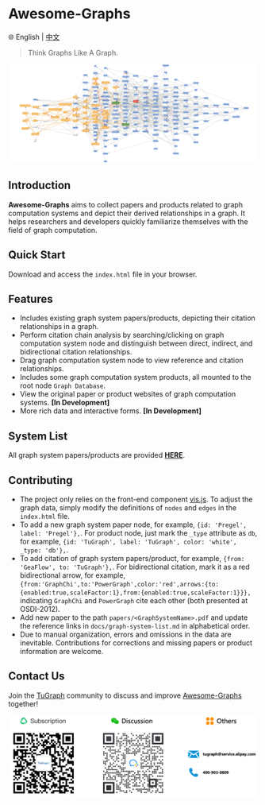 # Awesome-Graphs

🌐️ English | [中文](README.cn.md)

> Think Graphs Like A Graph.

![](docs/images/awesome-graphs.png)


## Introduction

**Awesome-Graphs** aims to collect papers and products related to graph computation systems and depict their derived relationships in a graph. It helps researchers and developers quickly familiarize themselves with the field of graph computation.

## Quick Start

Download and access the `index.html` file in your browser.

## Features

* Includes existing graph system papers/products, depicting their citation relationships in a graph.
* Perform citation chain analysis by searching/clicking on graph computation system node and distinguish between direct, indirect, and bidirectional citation relationships.
* Drag graph computation system node to view reference and citation relationships.
* Includes some graph computation system products, all mounted to the root node `Graph Database`.
* View the original paper or product websites of graph computation systems. **[In Development]**
* More rich data and interactive forms. **[In Development]**

## System List

All graph system papers/products are provided [**HERE**](docs/graph-system-list.md).

## Contributing

* The project only relies on the front-end component [vis.js](https://visjs.org/). To adjust the graph data, simply modify the definitions of `nodes` and `edges` in the `index.html` file.
* To add a new graph system paper node, for example, `{id: 'Pregel', label: 'Pregel'},`. For product node, just mark the `_type` attribute as `db`, for example, `{id: 'TuGraph', label: 'TuGraph', color: 'white', _type: 'db'},`.
* To add citation of graph system papers/product, for example, `{from: 'GeaFlow', to: 'TuGraph'},`. For bidirectional citation, mark it as a red bidirectional arrow, for example, `{from:'GraphChi',to:'PowerGraph',color:'red',arrows:{to:{enabled:true,scaleFactor:1},from:{enabled:true,scaleFactor:1}}},` indicating `GraphChi` and `PowerGraph` cite each other (both presented at OSDI-2012).
* Add new paper to the path `papers/<GraphSystemName>.pdf` and update the reference links in `docs/graph-system-list.md` in alphabetical order.
* Due to manual organization, errors and omissions in the data are inevitable. Contributions for corrections and missing papers or product information are welcome.

## Contact Us

Join the [TuGraph](https://github.com/TuGraph-family) community to discuss and improve [Awesome-Graphs](https://github.com/TuGraph-family/Awesome-Graphs) together!

![](docs/images/contacts.png)
